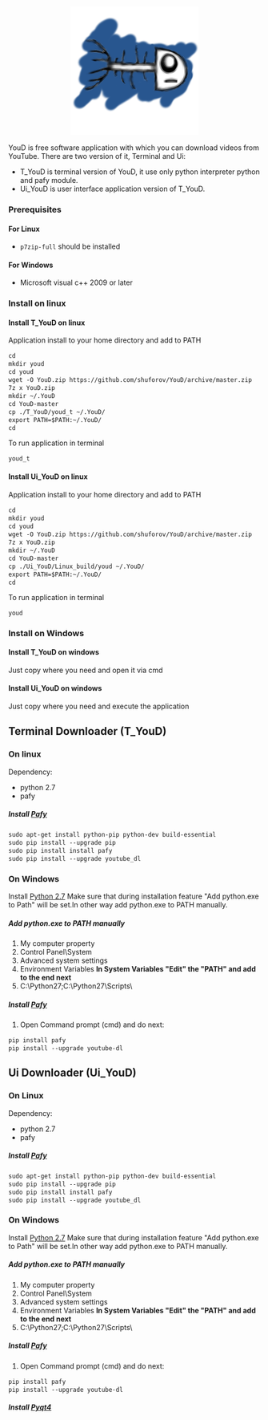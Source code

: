 <p align="center">
  <img src="https://github.com/shuforov/YouD/blob/youd/Ui_YouD/YouDico.png?raw=true" >
</p>
YouD is free software application with which you can download videos from YouTube. 
There are two version of it, Terminal and Ui:

* T_YouD is terminal version of YouD, it use only python interpreter python and pafy module.
* Ui_YouD is user interface application version of T_YouD.  

### Prerequisites
#### For Linux

* `p7zip-full` should be installed

#### For Windows

* Microsoft visual c++ 2009 or later 

### Install on linux

####  Install T_YouD on linux
Application install to your home directory and add to PATH
```shell
cd
mkdir youd
cd youd
wget -O YouD.zip https://github.com/shuforov/YouD/archive/master.zip
7z x YouD.zip
mkdir ~/.YouD
cd YouD-master
cp ./T_YouD/youd_t ~/.YouD/
export PATH=$PATH:~/.YouD/
cd
```
To run application in terminal
```shell
youd_t
```
####  Install Ui_YouD on linux
Application install to your home directory and add to PATH
```shell
cd
mkdir youd
cd youd
wget -O YouD.zip https://github.com/shuforov/YouD/archive/master.zip
7z x YouD.zip
mkdir ~/.YouD
cd YouD-master
cp ./Ui_YouD/Linux_build/youd ~/.YouD/
export PATH=$PATH:~/.YouD/
cd
```
To run application in terminal 
```shell
youd
```
### Install on Windows

#### Install T_YouD on windows

Just copy where you need and open it via cmd

#### Install Ui_YouD on windows

Just copy where you need and execute the application

## Terminal Downloader (T_YouD)
### On linux

Dependency:

* python 2.7
* pafy

##### Install [Pafy](https://github.com/mps-youtube/pafy)
```shell
sudo apt-get install python-pip python-dev build-essential
sudo pip install --upgrade pip
sudo pip install install pafy
sudo pip install --upgrade youtube_dl
```

### On Windows

Install [Python 2.7](https://www.python.org/downloads/windows/)
Make sure that during installation feature "Add python.exe to Path" will be set.In other way add python.exe to PATH manually.
##### Add python.exe to PATH manually

1. My computer property
2. Control Panel\System 
3. Advanced system settings
4. Environment Variables
**In System Variables "Edit" the "PATH" and add to the end next** 
5. C:\Python27\;C:\Python27\Scripts\
                
##### Install [Pafy](https://github.com/mps-youtube/pafy)
1. Open Command prompt (cmd) and do next:
```shell
pip install pafy
pip install --upgrade youtube-dl
```


## Ui Downloader (Ui_YouD)

### On Linux

Dependency:

* python 2.7
* pafy

##### Install [Pafy](https://github.com/mps-youtube/pafy)
```shell
sudo apt-get install python-pip python-dev build-essential
sudo pip install --upgrade pip
sudo pip install install pafy
sudo pip install --upgrade youtube_dl
```


### On Windows

Install [Python 2.7](https://www.python.org/downloads/windows/)
Make sure that during installation feature "Add python.exe to Path" will be set.In other way add python.exe to PATH manually.
##### Add python.exe to PATH manually

1. My computer property
2. Control Panel\System 
3. Advanced system settings
4. Environment Variables
**In System Variables "Edit" the "PATH" and add to the end next** 
5. C:\Python27\;C:\Python27\Scripts\
                
##### Install [Pafy](https://github.com/mps-youtube/pafy)
1. Open Command prompt (cmd) and do next:
```shell
pip install pafy
pip install --upgrade youtube-dl
```

##### Install [Pyqt4](http://sourceforge.net/projects/pyqt/files/PyQt4/PyQt-4.11.4/PyQt4-4.11.4-gpl-Py2.7-Qt4.8.7-x32.exe)
